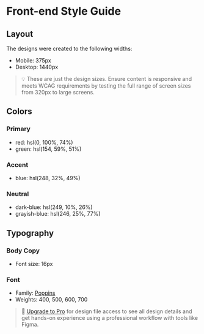 # Front-end Style Guide

## Layout

The designs were created to the following widths:

- Mobile: 375px
- Desktop: 1440px

> 💡 These are just the design sizes. Ensure content is responsive and meets WCAG requirements by testing the full range of screen sizes from 320px to large screens.

## Colors

### Primary

- red: hsl(0, 100%, 74%) 
- green: hsl(154, 59%, 51%)




### Accent

- blue: hsl(248, 32%, 49%)

### Neutral


- dark-blue: hsl(249, 10%, 26%) 
- grayish-blue: hsl(246, 25%, 77%)


## Typography

### Body Copy

- Font size: 16px

### Font

- Family: [Poppins](https://fonts.google.com/specimen/Poppins)
- Weights: 400, 500, 600, 700

> 💎 [Upgrade to Pro](https://www.frontendmentor.io/pro?ref=style-guide) for design file access to see all design details and get hands-on experience using a professional workflow with tools like Figma.

